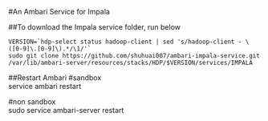 #An Ambari Service for Impala


##To download the Impala service folder, run below    


```
VERSION=`hdp-select status hadoop-client | sed 's/hadoop-client - \([0-9]\.[0-9]\).*/\1/'`
sudo git clone https://github.com/shuhuai007/ambari-impala-service.git /var/lib/ambari-server/resources/stacks/HDP/$VERSION/services/IMPALA        
```

##Restart Ambari
\#sandbox  
service ambari restart

\#non sandbox  
sudo service ambari-server restart